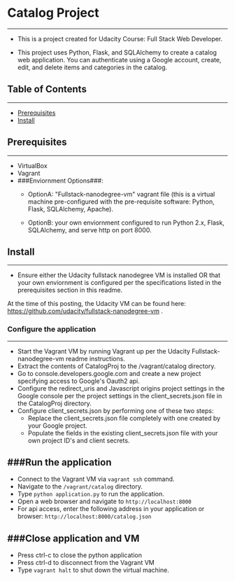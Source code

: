 # Catalog Project
----------------------
- This is a project created for Udacity Course: Full Stack Web Developer.

- This project uses Python, Flask, and SQLAlchemy to create a catalog web application.  You can authenticate using a Google account, create, edit, and delete items and categories in the catalog.  


## Table of Contents
-------------------
- [Prerequisites](#prerequisites)
- [Install](#install)


## Prerequisites
---------------
- VirtualBox
- Vagrant
- ###Enviornment Options###:
	- OptionA: "Fullstack-nanodegree-vm" vagrant file (this is a virtual machine pre-configured with the pre-requisite software: Python, Flask, SQLAlchemy, Apache).

	- OptionB: your own enviornment configured to run Python 2.x, Flask, SQLAlchemy, and serve http on port 8000. 


## Install
---------
- Ensure either the Udacity fullstack nanodegree VM is installed OR that your own enviornment is configured per the specifications listed in the prerequisites section in this readme.  

At the time of this posting, the Udacity VM can be found here: https://github.com/udacity/fullstack-nanodegree-vm .


### Configure the application
----------------------------
- Start the Vagrant VM by running Vagrant up per the Udacity Fullstack-nanodegree-vm readme instructions.
- Extract the contents of CatalogProj to the /vagrant/catalog directory.
- Go to console.developers.google.com and create a new project specifying access to Google's Oauth2 api. 
- Configure the redirect_uris and Javascript origins project settings in the Google console per the project settings in the client_secrets.json file in the CatalogProj directory. 
- Configure client_secrets.json by performing one of these two steps: 
	- Replace the client_secrets.json file completely with one created by your Google project.
	- Populate the fields in the existing client_secrets.json file with your own project ID's and client secrets. 


###Run the application
----------------------
- Connect to the Vagrant VM via ```vagrant ssh``` command.
- Navigate to the ```/vagrant/catalog``` directory.
- Type ```python application.py``` to run the application. 
- Open a web browser and navigate to ```http://localhost:8000```
- For api access, enter the following address in your application or browser: ```http://localhost:8000/catalog.json```


###Close application and VM
---------------------------
- Press ctrl-c to close the python application
- Press ctrl-d to disconnect from the Vagrant VM
- Type ``` vagrant halt ``` to shut down the virtual machine.